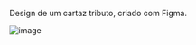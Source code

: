 
Design de um cartaz tributo, criado com Figma.

![image](https://github.com/SidneyFrancaDEV/tributo-vin/assets/142261721/dbab067d-3703-49a1-a366-7556c35b448d)

